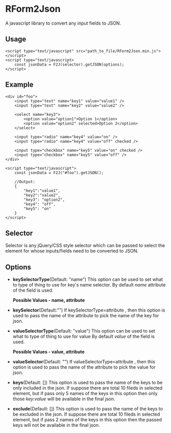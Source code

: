 # RForm2Json
A javascript library to convert any input fields to JSON.

## Usage
	<script type="text/javascript" src="path_to_file/RForm2Json.min.js"></script>
	<script type="text/javascript>
		const jsonData = F2J(selector).getJSON(options);
	</script>

## Example
	<div id="foo">
		<input type="text" name="key1" value="value1" />
		<input type="text" name="key2" value="value2" />
		
		<select name="key3">
			<option value="option1">Option 1</option>
			<option value="option2" selected>Option 2</option>
		</select>
		
		<input type="radio" name="key4" value="on" />
		<input type="radio" name="key4" value="off" checked />

		<input type="checkbox" name="key5" value="on" checked />
		<input type="checkbox" name="key5" value="off" />
	</div>
	
	<script type="text/javascript">
		const jsonData = F2J("#foo").getJSON();
		
		//Output:
		{
			"key1":"value1",
			"key2":"value2",
			"key3": "option2",
			"key4": "off",
			"key5": "on"
		}
	</script>

## Selector
Selector is any jQuery/CSS style selector which can be passed to select the element for whose inputs/fields need to be converted to JSON.

## Options

 - **keySelectorType**(Default: "name")
	 This option can be used to set what to type of thing to use for key's name selector. By default *name* attribute of the field is used.
		 
	**Possible Values - name, attribute** 
 
- **keySelector**(Default:"")
	 If keySelectorType=attribute , then this option is used to pass the name of the attribute to pick the name of the key for json.
 
 - **valueSelectorType**(Default: "value")
	 This option can be used to set what to type of thing to use for value By default *value* of the field is used.
	 
	**Possible Values - value, attribute** 
 
 - **valueSelector**(Default: "")
	  If valueSelectorType=attribute , then this option is used to pass the name of the attribute to pick the value for json.
 - **keys**(Default: [])
	 This option is used to pass the name of the keys to be only included in the json. If suppose there are total 10 fileds in selected element, but if pass only 5 names of the keys in this option then only those *key:value* will be available in the final json.
 - **exclude**(Default: [])
	 This option is used to pass the name of the keys to be excluded in the json. If suppose there are total 10 fileds in selected element, but if pass 2 names of the keys in this option then the passed keys will not be available in the final json.
